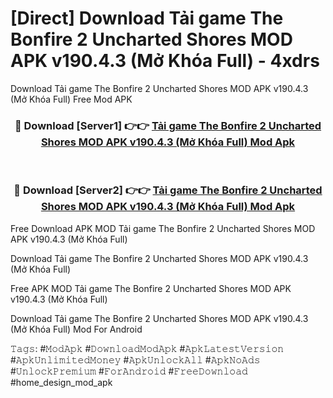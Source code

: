 # [Direct] Download Tải game The Bonfire 2 Uncharted Shores MOD APK v190.4.3 (Mở Khóa Full) - 4xdrs
Download Tải game The Bonfire 2 Uncharted Shores MOD APK v190.4.3 (Mở Khóa Full) Free Mod APK

<div align="center">
<h3>🔴 Download [Server1] 👉👉 <a href="https://apk-comot.site?title=Tải_game_The_Bonfire_2_Uncharted_Shores_MOD_APK_v190.4.3_(Mở_Khóa_Full)">Tải game The Bonfire 2 Uncharted Shores MOD APK v190.4.3 (Mở Khóa Full) Mod Apk</a></h3><br>

<h3>🔴 Download [Server2] 👉👉 <a href="https://apk-comot.site?title=Tải_game_The_Bonfire_2_Uncharted_Shores_MOD_APK_v190.4.3_(Mở_Khóa_Full)">Tải game The Bonfire 2 Uncharted Shores MOD APK v190.4.3 (Mở Khóa Full) Mod Apk</a></h3>
</div>


Free Download APK MOD Tải game The Bonfire 2 Uncharted Shores MOD APK v190.4.3 (Mở Khóa Full)

Download Tải game The Bonfire 2 Uncharted Shores MOD APK v190.4.3 (Mở Khóa Full) 

Free APK MOD Tải game The Bonfire 2 Uncharted Shores MOD APK v190.4.3 (Mở Khóa Full) 

Download Tải game The Bonfire 2 Uncharted Shores MOD APK v190.4.3 (Mở Khóa Full) Mod For Android

𝚃𝚊𝚐𝚜: #𝙼𝚘𝚍𝙰𝚙𝚔 #𝙳𝚘𝚠𝚗𝚕𝚘𝚊𝚍𝙼𝚘𝚍𝙰𝚙𝚔 #𝙰𝚙𝚔𝙻𝚊𝚝𝚎𝚜𝚝𝚅𝚎𝚛𝚜𝚒𝚘𝚗 #𝙰𝚙𝚔𝚄𝚗𝚕𝚒𝚖𝚒𝚝𝚎𝚍𝙼𝚘𝚗𝚎𝚢 #𝙰𝚙𝚔𝚄𝚗𝚕𝚘𝚌𝚔𝙰𝚕𝚕 #𝙰𝚙𝚔𝙽𝚘𝙰𝚍𝚜 #𝚄𝚗𝚕𝚘𝚌𝚔𝙿𝚛𝚎𝚖𝚒𝚞𝚖 #𝙵𝚘𝚛𝙰𝚗𝚍𝚛𝚘𝚒𝚍 #𝙵𝚛𝚎𝚎𝙳𝚘𝚠𝚗𝚕𝚘𝚊𝚍 #home_design_mod_apk